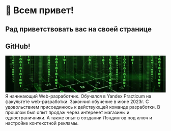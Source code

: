 # 👋 Всем привет!
## Рад приветствовать вас на своей странице 
## GitHub! 
![Header](https://github.com/RomanAnurov/romananurov/blob/main/images/gitimage.jpg?raw=true)
Я начинающий Web-разработчик. Обучался в Yandex Practicum на факультете web-разработки. Закончил обучение в июне 2023г. С удовольствием присоединюсь к действующей команде разработки.
В прошлом был опыт продаж через интеренет магазины и одностраничники. А также опыт в создании Лэндингов под ключ и настройке контекстной рекламы.



